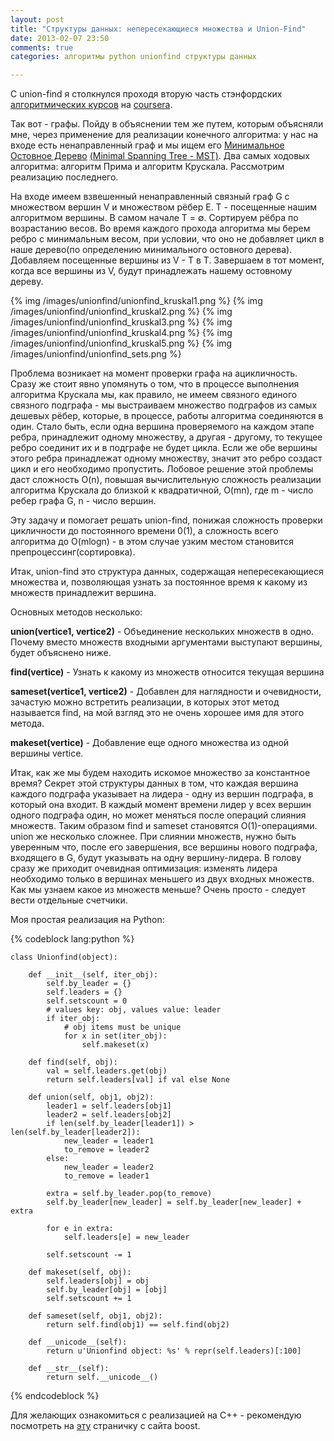 ```yaml
---
layout: post
title: "Структуры данных: непересекающиеся множества и Union-Find"
date: 2013-02-07 23:50
comments: true
categories: алгоритмы python unionfind структуры данных

---
```

C union-find я столкнулся проходя вторую часть стэнфордских [алгоритмических курсов](https://www.coursera.org/course/algo2) на [coursera](https://www.coursera.org).

Так вот - графы. Пойду в объяснении тем же путем, которым объясняли мне, через применение для реализации конечного алгоритма: у нас на входе есть ненаправленный граф и мы ищем его [Минимальное Остовное Дерево](http://ru.wikipedia.org/wiki/%D0%9C%D0%B8%D0%BD%D0%B8%D0%BC%D0%B0%D0%BB%D1%8C%D0%BD%D0%BE%D0%B5_%D0%BE%D1%81%D1%82%D0%BE%D0%B2%D0%BD%D0%BE%D0%B5_%D0%B4%D0%B5%D1%80%D0%B5%D0%B2%D0%BE) [(Minimal Spanning Tree - MST)](http://en.wikipedia.org/wiki/Minimum_spanning_tree). Два самых ходовых алгоритма: алгоритм Прима и алгоритм Крускала. Рассмотрим реализацию последнего.

<!--more-->


На входе имеем взвешенный ненаправленный связный граф G c множеством вершин V и множеством рёбер E. T - посещенные нашим алгоритмом вершины. В самом начале T = ∅. Сортируем рёбра по возрастанию весов. Во время каждого прохода алгоритма мы берем ребро с минимальным весом, при условии, что оно не добавляет цикл в наше дерево(по определению минимального остовного дерева). Добавляем посещенные вершины из V - T в T. Завершаем в тот момент, когда все вершины из V, будут принадлежать нашему остовному дереву. 


<!--![](../images/unionfind/unionfind_kruskal1.png)
![](../images/unionfind/unionfind_kruskal2.png)
![](../images/unionfind/unionfind_kruskal3.png)
![](../images/unionfind/unionfind_kruskal4.png)
![](../images/unionfind/unionfind_kruskal5.png)
![](../images/unionfind/unionfind_sets.png)
-->
{% img /images/unionfind/unionfind_kruskal1.png %}
{% img /images/unionfind/unionfind_kruskal2.png %}
{% img /images/unionfind/unionfind_kruskal3.png %}
{% img /images/unionfind/unionfind_kruskal4.png %}
{% img /images/unionfind/unionfind_kruskal5.png %}
{% img /images/unionfind/unionfind_sets.png %}


Проблема возникает на момент проверки графа на ацикличность. Сразу же стоит явно упомянуть о том, что в процессе выполнения алгоритма Крускала мы, как правило, не имеем связного единого связного подграфа - мы выстраиваем множество подграфов из самых дешевых рёбер, которые, в процессе, работы алгоритма соединяются в один. Стало быть, если одна вершина проверяемого на каждом этапе ребра, принадлежит одному множеству, а другая - другому, то текущее ребро соединит их и в подграфе не будет цикла. Если же обе вершины этого ребра принадлежат одному множеству, значит это ребро создаст цикл и его необходимо пропустить. Лобовое решение этой проблемы даст сложность O(n), повышая вычислительную сложность реализации алгоритма Крускала до близкой к квадратичной, O(mn), где m - число ребер графа G, n - число вершин.


Эту задачу и помогает решать union-find, понижая сложность проверки цикличности до постоянного времени 0(1), а сложность всего алгоритма до O(mlogn) - в этом случае узким местом становится препроцессинг(сортировка).


Итак, union-find это структура данных, содержащая непересекающиеся множества и, позволяющая узнать за постоянное время к какому из множеств принадлежит вершина.


Основных методов несколько:


**union(vertice1, vertice2)** - Объединение нескольких множеств в одно. Почему вместо множеств входными аргументами выступают вершины, будет объяснено ниже.


**find(vertice)** - Узнать к какому из множеств относится текущая вершина


**sameset(vertice1, vertice2)** - Добавлен для наглядности и очевидности, зачастую можно встретить реализации, в которых этот метод называется find, на мой взгляд это не очень хорошее имя для этого метода.


**makeset(vertice)** - Добавление еще одного множества из одной вершины vertice.


Итак, как же мы будем находить искомое множество за константное время? Секрет этой структуры данных в том, что каждая вершина каждого подграфа указывает на лидера - одну из вершин подграфа, в который она входит. В каждый момент времени лидер у всех вершин одного подграфа один, но может меняться после операций слияния множеств. Таким образом find и sameset становятся O(1)-операциями. union же несколько сложнее. При слиянии множеств, нужно быть уверенным что, после его завершения, все вершины нового подграфа, входящего в G, будут указывать на одну вершину-лидера. В голову сразу же приходит очевидная оптимизация: изменять лидера необходимо только в вершинах меньшего из двух входных множеств. Как мы узнаем какое из множеств меньше? Очень просто - следует вести отдельные счетчики.


Моя простая реализация на Python:

{% codeblock lang:python %}

    class Unionfind(object):

        def __init__(self, iter_obj):
            self.by_leader = {}
            self.leaders = {}
            self.setscount = 0
            # values key: obj, values value: leader
            if iter_obj:
                # obj items must be unique
                for x in set(iter_obj):
                    self.makeset(x)

        def find(self, obj):
            val = self.leaders.get(obj)
            return self.leaders[val] if val else None

        def union(self, obj1, obj2):
            leader1 = self.leaders[obj1]
            leader2 = self.leaders[obj2]
            if len(self.by_leader[leader1]) > len(self.by_leader[leader2]):
                new_leader = leader1
                to_remove = leader2
            else:
                new_leader = leader2
                to_remove = leader1

            extra = self.by_leader.pop(to_remove)
            self.by_leader[new_leader] = self.by_leader[new_leader] + extra

            for e in extra:
                self.leaders[e] = new_leader

            self.setscount -= 1

        def makeset(self, obj):
            self.leaders[obj] = obj
            self.by_leader[obj] = [obj]
            self.setscount += 1

        def sameset(self, obj1, obj2):
            return self.find(obj1) == self.find(obj2)

        def __unicode__(self):
            return u'Unionfind object: %s' % repr(self.leaders)[:100]

        def __str__(self):
            return self.__unicode__()

{% endcodeblock %}


Для желающих ознакомиться с реализацией на C++ - рекомендую посмотреть на [эту](http://www.boost.org/doc/libs/1_52_0/libs/graph/doc/incremental_components.html) страничку с сайта boost.
